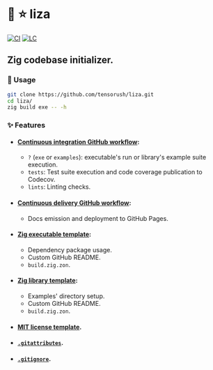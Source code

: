 # :lizard: :star: liza

[![CI][ci-shd]][ci-url]
[![LC][lc-shd]][lc-url]

## Zig codebase initializer.

### :rocket: Usage

```sh
git clone https://github.com/tensorush/liza.git
cd liza/
zig build exe -- -h
```

### :sparkles: Features

- #### [Continuous integration GitHub workflow](src/templates/.github/workflows/ci.yaml):
    - `?` (`exe` or `examples`): executable's run or library's example suite execution.
    - `tests`: Test suite execution and code coverage publication to Codecov.
    - `lints`: Linting checks.

- #### [Continuous delivery GitHub workflow](src/templates/.github/workflows/cd.yaml):
    - Docs emission and deployment to GitHub Pages.

- #### [Zig executable template](src/templates/exe/):
    - Dependency package usage.
    - Custom GitHub README.
    - `build.zig.zon`.

- #### [Zig library template](src/templates/lib/):
    - Examples' directory setup.
    - Custom GitHub README.
    - `build.zig.zon`.

- #### [MIT license template](src/templates/LICENSE.md).

- #### [`.gitattributes`](src/templates/.gitattributes).

- #### [`.gitignore`](src/templates/.gitignore).

<!-- MARKDOWN LINKS -->

[ci-shd]: https://img.shields.io/github/actions/workflow/status/tensorush/liza/ci.yaml?branch=main&style=for-the-badge&logo=github&label=CI&labelColor=black
[ci-url]: https://github.com/tensorush/liza/blob/main/.github/workflows/ci.yaml
[lc-shd]: https://img.shields.io/github/license/tensorush/liza.svg?style=for-the-badge&labelColor=black
[lc-url]: https://github.com/tensorush/liza/blob/main/LICENSE.md
